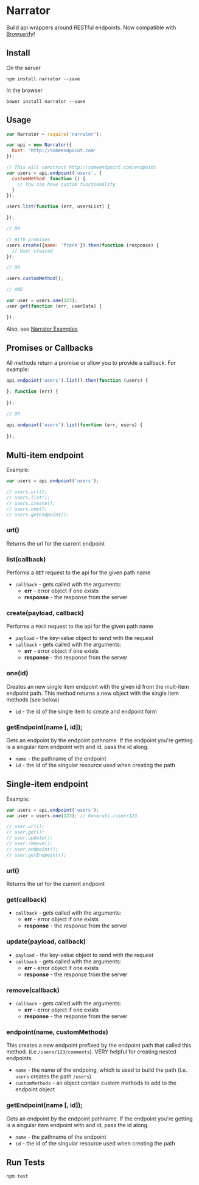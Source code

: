 # Narrator

Build api wrappers around RESTful endpoints. Now compatible with [Browserify](https://github.com/substack/node-browserify)!

## Install

On the server

```
npm install narrator --save
```

In the browser

```
bower install narrator --save
```

## Usage


```javascript
var Narrator = require('narrator');

var api = new Narrator({
  host: 'http://someendpoint.com'
});

// This will construct http://someendpoint.com/endpoint
var users = api.endpoint('users', {
  customMethod: function () {
    // You can have custom functionality
  }
});

users.list(function (err, usersList) {

});

// OR

// With promises
users.create({name: 'frank'}).then(function (response) {
  // User created
});

// OR

users.customMethod();

// AND

var user = users.one(123);
user.get(function (err, userData) {

});
```

Also, see [Narrator Examples](https://github.com/scottcorgan/narrator/tree/master/examples)


## Promises or Callbacks

All methods return a promise or allow you to provide a callback. For example:

```javascript
api.endpoint('users').list().then(function (users) {
  
}, function (err) {
  
});

// OR

api.endpoint('users').list(function (err, users) {
  
});
```


## Multi-item endpoint

Example:

```javascript
var users = api.endpoint('users');

// users.url();
// users.list();
// users.create();
// users.one();
// users.getEndpoint();
```

### url()

Returns the url for the current endpoint

### list(callback)

Performs a ` GET ` request to the api for the given path name

* ` callback ` - gets called with the arguments:
  * **err** - error object if one exists
  * **response** - the response from the server

### create(payload, callback)

Performs a ` POST ` request to the api for the given path name

* ` payload ` - the key-value object to send with the request
* ` callback ` - gets called with the arguments:
  * **err** - error object if one exists
  * **response** - the response from the server

### one(id)

Creates an new single item endpoint with the given id from the mult-item endpoint path. This method returns a new object with the single item methods (see below)

* ` id ` - the id of the single item to create and endpoint form

### getEndpoint(name [, id]);

Gets an endpoint by the endpoint pathname. If the endpoint you're getting is a singular item endpoint with and id, pass the id along.

* ` name ` - the pathname of the endpoint
* ` id ` - the id of the singular resource used when creating the path

## Single-item endpoint

Example:

```javascript
var users = api.endpoint('users');
var user = users.one(123); // Generats /user/123

// user.url();
// user.get();
// user.update();
// user.remove();
// user.endpoint();
// user.getEndpoint();
```

### url()

Returns the url for the current endpoint

### get(callback)

* ` callback ` - gets called with the arguments:
  * **err** - error object if one exists
  * **response** - the response from the server

### update(payload, callback)

* ` payload ` - the key-value object to send with the request
* ` callback ` - gets called with the arguments:
  * **err** - error object if one exists
  * **response** - the response from the server

### remove(callback)

* ` callback ` - gets called with the arguments:
  * **err** - error object if one exists
  * **response** - the response from the server

### endpoint(name, customMethods)

This creates a new endpoint prefixed by the endpoint path that called this method. (i.e ` /users/123/comments `). VERY helpful for creating nested endpoints.

* ` name ` - the name of the endpoing, which is used to build the path (i.e. ` users ` creates the path ` /users `)
* ` customMethods ` - an object contain custom methods to add to the endpoint object

### getEndpoint(name [, id]);

Gets an endpoint by the endpoint pathname. If the endpoint you're getting is a singular item endpoint with and id, pass the id along.

* ` name ` - the pathname of the endpoint
* ` id ` - the id of the singular resource used when creating the path

## Run Tests

```
npm test
```
